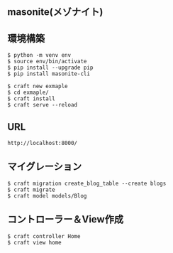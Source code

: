 ## masonite(メゾナイト)

## 環境構築

```shell
$ python -m venv env
$ source env/bin/activate
$ pip install --upgrade pip
$ pip install masonite-cli

$ craft new exmaple
$ cd exmaple/
$ craft install
$ craft serve --reload
```

## URL

```
http://localhost:8000/
```

## マイグレーション
```shell
$ craft migration create_blog_table --create blogs
$ craft migrate
$ craft model models/Blog
```

## コントローラー＆View作成
```shell
$ craft controller Home
$ craft view home
```
